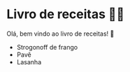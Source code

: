# Livro de receitas :man_cook:

Olá, bem vindo ao livro de receitas! :wave:

- Strogonoff de frango
- Pavê
- Lasanha

